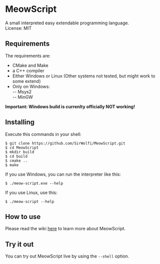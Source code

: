 # MeowScript
A small interpreted easy extendable programming language.  
License: MIT

## Requirements
The requirements are:
- CMake and Make
- a  C++ compiler
- Either Windows or Linux (Other systems not tested, but might work to some extend)
- Only on Windows:  
-- Msys2  
-- MinGW

**Important: Windows build is currenlty officially NOT working!**

## Installing
Execute this commands in your shell:
```
$ git clone https://github.com/SirWolfi/MeowScript.git
$ cd MeowScript
$ mkdir build
$ cd build
$ cmake ..
$ make
```
If you use Windows, you can run the interpreter like this:
```
$ ./meow-script.exe --help
```
If you use Linux, use this:
```
$ ./meow-script --help
```

## How to use
Please read the wiki [here](https://github.com/SirWolfi/MeowScript/wiki) to learn more about MeowScript.

## Try it out
You can try out MeowScript live by using the `--shell` option.
